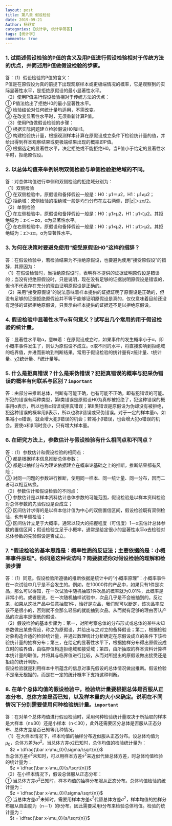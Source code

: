 ```yaml
---
layout: post
title: 第八章 假设检验
date: 2019-09-21
Author: 杨舒文
categories: [统计学, 统计学简答]
tags: [统计学]
comments: true
---
```


### 1. 试简述假设检验的P值的含义及用P值进行假设检验相对于传统方法的优点，并简述用P值做假设检验的步骤。 
答：（1）假设检验的P值的含义：   
P值是在原假设为真的前提下出现观察样本或更极端情况的概率，它是观察到的实际显著性水平，是拒绝原假设的最小显著性水平。  
（2）使用P值进行假设检验相对于传统方法的优点：   
① P值法给出了拒绝H0的最小显著性水平。   
② 检验结论对任何统计量均适用，不需改变。  
③ 在改变显著性水平时，无须重新计算P值。  
（3）使用P值做假设检验的步骤：  
① 根据实际问题建立检验假设H0和H1。  
② 构建检验统计量，根据观测样本计算在原假设成立条件下检验统计量的值，并给出得到样本观察结果或更极端结果出现的概率即P值。  
③ 根据选定的显著性水平，决定拒绝或不能拒绝H0。当P值小于给定的显著性水平时，拒绝原假设。



### 2. 以总体均值来举例说明双侧检验与单侧检验拒绝域的不同。
答：对总体均值进行单侧和双侧检验的拒绝域分别为：  
（1）双侧检验  
① 在双侧检验中，原假设和备择假设一般是：H0：μ1＝μ2，H1：μ1≠μ2；  
② 拒绝域：双侧检验的拒绝域一般是均匀分布在左右两侧，即|z|＞zα/2。  
（2）单侧检验  
① 在左侧检验中，原假设和备择假设一般是：H0：μ1≥μ2，H1：μ1＜μ2。其拒绝域为：z＜－zα，α为显著性水平。  
② 在右侧检验中，原假设和备择假设一般是：H0：μ1≤μ2，H1：μ1＞μ2。其拒绝域为：z＞zα，α为显著性水平。  



### 3. 为何在决策时要避免使用“接受原假设H0”这样的措辞？
答：在假设检验中，若检验结果为不拒绝原假设，也要避免使用“接受原假设”的措辞，其原因为：  
（1）在假设检验时，当拒绝原假设时，表明样本提供的证据证明原假设是错误的；当没有拒绝原假设时，只是说明，现在没有足够的证据说明原假设是错误的，但也不代表存在充分的理由证明原假设是正确的。  
（2）采用“接受原假设”的说法意味着样本提供的证据证明了原假设是正确的，但没有足够的证据拒绝原假设并不等于能够证明原假设是真的，仅仅意味着目前还没有足够的证据拒绝原假设，只表示由样本提供的证据还不足以拒绝原假设。



### 4. 假设检验中显著性水平α有何意义？试写出几个常用的用于假设检验的统计量。
答：显著性水平取α，意味着：在原假设成立时，如果事件的发生概率小于α，即小概率事件发生了，则认为原假设不成立。α取不同的水平，将直接影响到拒绝域的临界值，并进而影响到判断结果。常用于假设检验的统计量有z统计量、t统计量、χ2统计量、F统计量等。



### 5. 什么是拒真错误？什么是采伪错误？犯拒真错误的概率与犯采伪错误的概率有何联系与区别？`important`
答：由部分来推断总体，判断有可能正确，也有可能不正确，即有犯错误的可能。所犯的错误有两种类型，第Ⅰ类错误是原假设H0为真却被拒绝了，犯这种错误的概率用α表示，所以也称α错误或拒真错误；第Ⅱ类错误是原假设为伪却没有被拒绝，犯这种错误的概率用β表示，所以也称β错误或采伪错误。对于一定的样本量n，如果减小α错误，就会增大犯β错误的机会；若减小β错误，也会增大犯α错误的机会。要使α和β同时变小，只有增大样本量。



### 6. 在研究方法上，参数估计与假设检验有什么相同点和不同点？
答：（1）参数估计和假设检验的相同点：  
① 都是根据样本信息推断总体参数；  
② 都是以抽样分布为理论依据建立在概率论基础之上的推断，推断结果都有风险；  
③ 对同一问题的参数进行推断，使用同一样本、同一统计量、同一分布，因而二者可以相互转换。  
（2）参数估计和假设检验的不同点：  
① 参数估计是以样本资料估计总体参数的可能范围，假设检验是以样本资料检验对总体参数的先验假设是否成立；  
② 区间估计求得的是以样本估计值为中心的双侧置信区间，假设检验既有双侧检验，也有单侧检验；  
③ 区间估计立足于大概率，通常以较大的把握程度（可信度）1－α去估计总体参数的置信区间；假设检验立足于小概率，通常是给定很小的显著性水平α去检验对总体参数的先验假设是否成立。



### 7. “假设检验的基本思路是：概率性质的反证法；主要依据的是：小概率事件原理”。你同意这种说法吗？简要叙述你对假设检验的理解和检验步骤
答：（1）同意。假设检验所遵循的推断依据是统计中的“小概率原理”：小概率事件在一次试验中几乎是不会发生的。例如，在10000件的产品中，如果只有1件是次品，那么可以得知，在一次试验中随机抽取1件次品的概率就为0.01%，此概率是非常小的。或者是说，在一次随机抽样试验中，次品几乎是不会被抽到的。反过来，如果从这批产品中任意抽取1件，恰好是次品，我们就可以断定，该次品率应该不是很小的，否则就不会那么轻易的就能抽到次品。从而就有足够的理由否认产品的次品率是很低的假设。  
（2）假设检验的基本步骤为：第一，对所考察总体的分布形式或总体的某些未知参数做出某些假设，称之为原假设，并给出与之对立的备择假设；第二，根据检验对象构造合适的检验统计量，并通过数理统计分析确定在原假设成立的条件下该检验统计量的抽样分布；第三，在给定的显著性水平下，根据抽样分布得出原假设成立时的临界值，由临界值构造拒绝域和接受域；第四，由所抽取的样本资料计算样本统计量的取值，并将其与临界值进行比较，从而对所提出的原假设做出接受还是拒绝的统计判断。  
假设检验就是利用样本中所蕴含的信息对事先假设的总体情况做出推断。假设检验不是毫无根据的，而是在一定的统计概率下支持这种判断。



### 8. 在单个总体均值的假设检验中，检验统计量要根据总体是否服从正态分布、总体方差是否已知，以及样本量的大小来确定。说明在不同情况下分别需要使用何种检验统计量。`important`
答：在对单个总体均值进行假设检验时，采用何种检验统计量取决于所抽取的样本是大样本（n≥30）还是小样本（n＜30），此外还需要区分总体是否服从正态分布、总体方差是否已知等几种情况。  
（1）在大样本情况下，样本均值的抽样分布近似服从正态分布。设总体均值为$\mu_0$，总体方差为$\sigma^ 2$。当总体方差σ2已知时，总体均值的检验统计量为：  
&ensp;&ensp;$z = \dfrac{\bar x-\mu_0}{\sigma/\sqrt{n}}$  
当总体方差$\sigma^ 2$未知时，可以用样本方差$s ^2$来近似代替总体方差，时总体均值检验的统计量为：  
&ensp;&ensp;$z = \dfrac{\bar x-\mu_0}{s/\sqrt{n}}$   
（2）在小样本情况下，假设总体服从正态分布：  
① 当总体方差$\sigma^ 2$已知时，样本均值的抽样分布服从正态分布。总体均值检验的统计量为：  
&ensp;&ensp;$z = \dfrac{\bar x-\mu_0}{\sigma/\sqrt{n}}$   
② 当总体方差$\sigma^ 2$未知时，需要用样本方差$s^2$代替总体方差$\sigma^ 2$，样本均值的抽样分布服从自由度为（n－1）的t分布。因此需要采用t分布来检验总体均值。检验的统计量为：  
&ensp;&ensp;$t = \dfrac{\bar x-\mu_0}{s/\sqrt{n}}$
